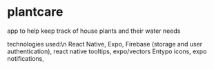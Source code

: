 # plantcare

app to help keep track of house plants and their water needs

technologies used:\n
React Native,
Expo,
Firebase (storage and user authentication),
react native tooltips,
expo/vectors Entypo icons,
expo notifications,

